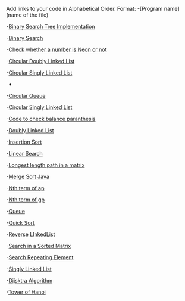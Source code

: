 Add links to your code in Alphabetical Order.
Format: -[Program name](name of the file)

-[Binary Search Tree Implementation](ImplementingBST.java)

-[Binary Search](binarySearch.java)

-[Check whether a number is Neon or not](neonNumber.java)

-[Circular Doubly Linked List](CircularDList.java)

-[Circular Singly Linked List](CircularSList.java)

-
-[Circular Queue](CircularQueue.java)

-[Circular Singly Linked List](CircularSList.java)  

-[Code to check balance paranthesis](Bracket.java)


-[Doubly Linked List](DList.java)

-[Insertion Sort](Insertion_Sort.java)

-[Linear Search](LinearSearch.java)

-[Longest length path in a matrix](longest_length_path.java)

-[Merge Sort Java](MergeSort.java)

-[Nth term of ap](nth_term_of_ap.java)

-[Nth term of gp](nth_term_of_gp.java)

-[Queue](Queue.java)

-[Quick Sort](quick_sort.java)  

-[Reverse LInkedList](reverse_linkedlist.java)

-[Search in a Sorted Matrix](MatrixSearch.java)

-[Search Repeating Element](SearchRepeatingElements.java)

-[Singly Linked List](SList.java)

-[Dijsktra Algorithm](Dijsktra-adjacencyList.java)

-[Tower of Hanoi](tower-of-hanoi.java)



